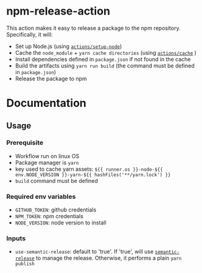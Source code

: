# npm-release-action

This action makes it easy to release a package to the npm repository.
Specifically, it will:
 - Set up Node.js (using [`actions/setup-node`](https://github.com/actions/setup-node))
 - Cache the `node_module` + `yarn cache directories` (using [`actions/cache`](https://github.com/actions/cache) )
 - Install dependencies defined in `package.json` if not found in the cache
 - Build the artifacts using `yarn run build` (the command must be defined in `package.json`)
 - Release the package to npm
# Documentation
## Usage

### Prerequisite
- Workflow run on linux OS
- Package manager is `yarn`
- key used to cache yarn assets: `${{ runner.os }}-node-${{ env.NODE_VERSION }}-yarn-${{ hashFiles('**/yarn.lock') }}`
- `build` command must be defined

### Required env variables
- `GITHUB_TOKEN`: github credentials
- `NPM_TOKEN`: npm credentials
- `NODE_VERSION`: node version to install
### Inputs

- `use-semantic-release`: default to 'true'. If 'true', will use [`semantic-release`](https://github.com/semantic-release/semantic-release) to manage the release.
Otherwise, it performs a plain `yarn publish`


